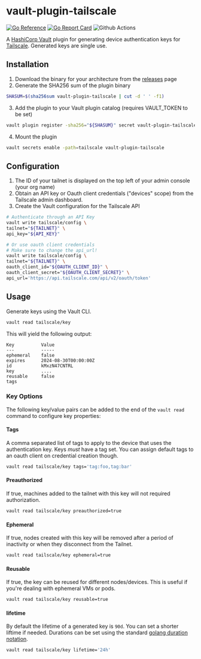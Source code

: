 # vault-plugin-tailscale

[![Go Reference](https://pkg.go.dev/badge/github.com/davidsbond/vault-plugin-tailscale.svg)](https://pkg.go.dev/github.com/davidsbond/vault-plugin-tailscale)
[![Go Report Card](https://goreportcard.com/badge/github.com/davidsbond/vault-plugin-tailscale)](https://goreportcard.com/report/github.com/davidsbond/vault-plugin-tailscale)
![Github Actions](https://github.com/davidsbond/vault-plugin-tailscale/actions/workflows/ci.yml/badge.svg?branch=master)

A [HashiCorp Vault](https://www.vaultproject.io/) plugin for generating device authentication keys for 
[Tailscale](https://tailscale.com). Generated keys are single use.

## Installation

1. Download the binary for your architecture from the [releases](https://github.com/davidsbond/vault-plugin-tailscale/releases) page
2. Generate the SHA256 sum of the plugin binary

```bash
SHASUM=$(sha256sum vault-plugin-tailscale | cut -d ' ' -f1)
```

3. Add the plugin to your Vault plugin catalog (requires VAULT_TOKEN to be set)

```bash
vault plugin register -sha256="${SHASUM}" secret vault-plugin-tailscale
```

4. Mount the plugin

```bash
vault secrets enable -path=tailscale vault-plugin-tailscale 
```

## Configuration

1. The ID of your tailnet is displayed on the top left of your admin console (your org name)
2. Obtain an API key or Oauth client credentials ("devices" scope) from the Tailscale admin dashboard.
3. Create the Vault configuration for the Tailscale API
   

```bash
# Authenticate through an API Key
vault write tailscale/config \
tailnet="${TAILNET}" \
api_key="${API_KEY}"
```

```bash
# Or use oauth client credentials
# Make sure to change the api_url!
vault write tailscale/config \
tailnet="${TAILNET}" \
oauth_client_id="${OAUTH_CLIENT_ID}" \
oauth_client_secret="${OAUTH_CLIENT_SECRET}" \
api_url='https://api.tailscale.com/api/v2/oauth/token'
```

## Usage

Generate keys using the Vault CLI.

```bash
vault read tailscale/key
```

This will yield the following output:

```
Key          Value
---          -----
ephemeral    false
expires      2024-08-30T00:00:00Z
id           kMxzN47CNTRL
key          ....
reusable     false
tags         
```

### Key Options

The following key/value pairs can be added to the end of the `vault read` command to configure key properties:

#### Tags

A comma separated list of tags to apply to the device that uses the authentication key.
Keys _must_ have a tag set. You can assign default tags to an oauth client on credential creation though.

```bash
vault read tailscale/key tags='tag:foo,tag:bar'
```

#### Preauthorized

If true, machines added to the tailnet with this key will not required authorization.

```bash
vault read tailscale/key preauthorized=true
```

#### Ephemeral

If true, nodes created with this key will be removed after a period of inactivity or when they disconnect from the Tailnet.

```bash
vault read tailscale/key ephemeral=true
```

#### Reusable

If true, the key can be reused for different nodes/devices.
This is useful if you're dealing with ephemeral VMs or pods.

```bash
vault read tailscale/key reusable=true
```

#### lifetime

By default the lifetime of a generated key is `90d`. You can set a shorter liftime if needed.
Durations can be set using the standard [golang duration notation](https://pkg.go.dev/maze.io/x/duration#ParseDuration).

```bash
vault read tailscale/key lifetime='24h'
```